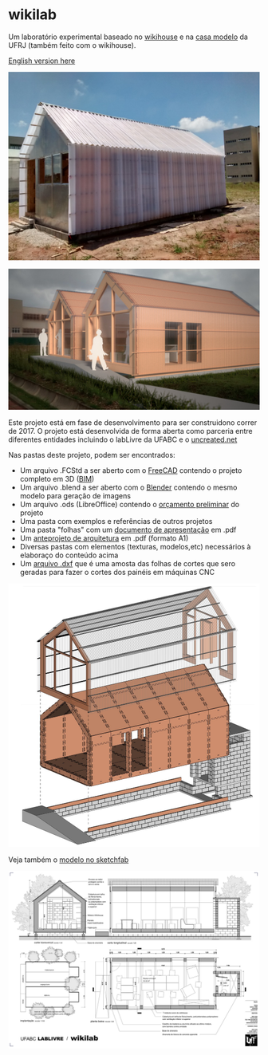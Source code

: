 # wikilab

Um laboratório experimental baseado no [wikihouse](http://wikihouse.cc/) e na [casa modelo](http://www.archdaily.com.br/br/773676/casa-revista-a-primeira-casa-fabricada-digitalmente-no-brasil) da UFRJ (também feito com o wikihouse).

[English version here](english.md)

![](fotos/obra/2017.11.29/IMG_20171129_113912.jpg)

![](apresenta%C3%A7%C3%A3o/imagens/0016.jpg)

Este projeto está em fase de desenvolvimento para ser construidono correr de 2017. O projeto está desenvolvida de forma aberta como parceria entre diferentes entidades incluindo o labLivre da UFABC e o [uncreated.net](http://www.uncreated.net)

Nas pastas deste projeto, podem ser encontrados:

* Um arquivo .FCStd a ser aberto com o [FreeCAD](http://www.freecadweb.org) contendo o projeto completo em 3D ([BIM](https://pt.wikipedia.org/wiki/BIM))
* Um arquivo .blend a ser aberto com o [Blender](http://www.blender.org) contendo o mesmo modelo para geração de imagens
* Um arquivo .ods (LibreOffice) contendo o [orçamento preliminar](or%C3%A7amento.ods) do projeto
* Uma pasta com exemplos e referências de outros projetos
* Uma pasta "folhas" com um [documento de apresentação](folhas/completo.pdf) em .pdf
* Um [anteprojeto de arquitetura](folhas/folha%20A1.pdf) em .pdf (formato A1)
* Diversas pastas com elementos (texturas, modelos,etc) necessários à elaboraço do conteúdo acima
* Um [arquivo .dxf](partes/cut%20sheet.dxf) que é uma amosta das folhas de cortes que sero geradas para fazer o cortes dos painéis  em máquinas CNC

![](apresenta%C3%A7%C3%A3o/imagens/0012.jpg)

Veja também o [modelo no sketchfab](https://sketchfab.com/models/bab56ed7d2414e13b3eacd6c2f29ce65)

![](apresenta%C3%A7%C3%A3o/imagens/0024.jpg)
